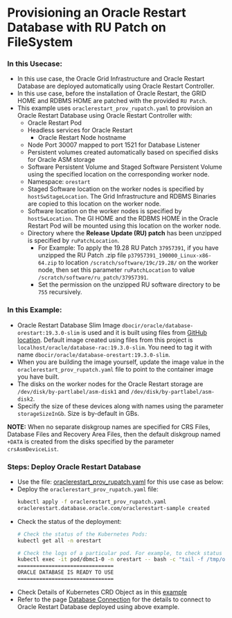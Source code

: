 # Provisioning an Oracle Restart Database with RU Patch on FileSystem
### In this Usecase:
* In this use case, the Oracle Grid Infrastructure and Oracle Restart Database are deployed automatically using Oracle Restart Controller. 
* In this use case, before the installation of Oracle Restart, the GRID HOME and RDBMS HOME are patched with the provided `RU Patch`.
* This example uses `oraclerestart_prov_rupatch.yaml` to provision an Oracle Restart Database using Oracle Restart Controller with:
  * Oracle Restart Pod
  * Headless services for Oracle Restart
    * Oracle Restart Node hostname
  * Node Port 30007 mapped to port 1521 for Database Listener
  * Persistent volumes created automatically based on specified disks for Oracle ASM storage
  * Software Persistent Volume and Staged Software Persistent Volume using the specified location on the corresponding worker node.
  * Namespace: `orestart`
  * Staged Software location on the worker nodes is specified by `hostSwStageLocation`. The Grid Infrastructure and RDBMS Binaries are copied to this location on the worker node.
  * Software location on the worker nodes is specified by `hostSwLocation`. The GI HOME and the RDBMS HOME in the Oracle Restart Pod will be mounted using this location on the worker node.
  * Directory where the **Release Update (RU) patch** has been unzipped is specified by `ruPatchLocation`. 
    * For Example: To apply the 19.28 RU Patch `37957391`, if you have unzipped the RU Patch .zip file `p37957391_190000_Linux-x86-64.zip` to location `/scratch/software/19c/19.28/` on the worker node, then set this parameter `ruPatchLocation` to value `/scratch/software/ru_patch/37957391`.
    * Set the permission on the unzipped RU software directory to be `755` recursively.

### In this Example:
  * Oracle Restart Database Slim Image `dbocir/oracle/database-orestart:19.3.0-slim` is used and it is built using files from [GitHub location](https://github.com/oracle/docker-images/tree/main/OracleDatabase/RAC/OracleRealApplicationClusters#building-oracle-rac-database-container-slim-image). Default image created using files from this project is `localhost/oracle/database-rac:19.3.0-slim`. You need to tag it with name `dbocir/oracle/database-orestart:19.3.0-slim`. 
  * When you are building the image yourself, update the image value in the `oraclerestart_prov_rupatch.yaml` file to point to the container image you have built. 
  * The disks on the worker nodes for the Oracle Restart storage are `/dev/disk/by-partlabel/asm-disk1` and `/dev/disk/by-partlabel/asm-disk2`. 
  * Specify the size of these devices along with names using the parameter `storageSizeInGb`. Size is by-default in GBs.

**NOTE:** When no separate diskgroup names are specified for CRS Files, Database Files and Recovery Area Files, then the default diskgroup named `+DATA` is created from the disks specified by the parameter `crsAsmDeviceList`.

### Steps: Deploy Oracle Restart Database
* Use the file: [oraclerestart_prov_rupatch.yaml](./oraclerestart_prov_rupatch.yaml) for this use case as below:
* Deploy the `oraclerestart_prov_rupatch.yaml` file:
    ```sh
    kubectl apply -f oraclerestart_prov_rupatch.yaml
    oraclerestart.database.oracle.com/oraclerestart-sample created
    ```
* Check the status of the deployment:
    ```sh
    # Check the status of the Kubernetes Pods:    
    kubectl get all -n orestart

    # Check the logs of a particular pod. For example, to check status of pod "dbmc1-0":    
    kubectl exec -it pod/dbmc1-0 -n orestart -- bash -c "tail -f /tmp/orod/oracle_db_setup.log"
    ===============================
    ORACLE DATABASE IS READY TO USE
    ===============================
    ```
* Check Details of Kubernetes CRD Object as in this [example](./orestart_rupatch_object.txt)
* Refer to the page [Database Connection](./database_connection.md) for the details to connect to Oracle Restart Database deployed using above example.
